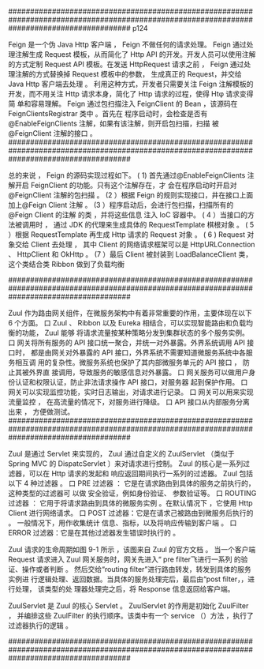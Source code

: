 ############################################################################################################################################
p124

Feign 是一个伪 Java Http 客户端 ， Feign 不做任何的请求处理。 Feign 通过处理注解生成
Request 模板，从而简化了 Http API 的开发。开发人员可以使用注解的方式定制 Request API
模板。在发送 HttpRequest 请求之前 ， Feign 通过处理注解的方式替换掉 Request 模板中的参数，
生成真正的 Request，并交给 Java Http 客户端去处理 。 利用这种方式，开发者只需要关注 Feign
注解模板的开发，而不用关注 Http 请求本身，简化了 Http 请求的过程，使得 Htφ 请求变得简
单和容易理解。
Feign 通过包扫描注入 FeignClient 的 Bean ，该源码在 FeignClientsRegistrar 类中 。首先在
程序启动时，会检查是否有@EnableFeignClients 注解，如果有该注解，则开启包扫描，扫描
被@FeignClient 注解的接口 。
############################################################################################################################################

总的来说 ， Feign 的源码实现过程如下。
( 1) 首先通过@EnableFeignClients 注解开启 FeignClient 的功能。只有这个注解存在，才
会在程序启动时开启对@FeignClient 注解的包扫描 。
(2 ）根据 Feign 的规则实现接口，井在接口上面加上@Feign Client 注解 。
(3 ）程序启动后，会进行包扫描，扫描所有的@Feign Client 的注解 的类 ，并将这些信息
注入 IoC 容器中。
( 4 ）当接口的方法被调用时 ， 通过 JDK 的代理来生成具体的 RequestTemplate 棋根对象 。
( 5 ）根据 RequestTemplate 再生成 Http 请求的 Request 对象 。
( 6 ) Request 对象交给 Client 去处理 ， 其中 Client 的网络请求框架可以是 HttpURLConnection 、
HttpClient 和 OkHttp 。
(7 ）最后 Client 被封装到 LoadBalanceClient 类，这个类结合类 Ribbon 做到了负载均衡 

############################################################################################################################################

Zuul 作为路由网关组件，在微服务架构中有着非常重要的作用，主要体现在以下 6 个方面。
口  Zuul 、 Ribbon 以及 Eureka 相结合，可以实现智能路由和负载均衡的功能， Zuul 能够
将请求流量按某种策略分发到集群状态的多个服务实例。
口 网关将所有服务的 API 接口统一聚合，并统一对外暴露。外界系统调用 API 接口时，
都是由网关对外暴露的 API 接口，外界系统不需要知道微服务系统中各服务相互调
用的复杂性。微服务系统也保护了其内部微服务单元的 API 接口 ， 防止其被外界直
接调用，导致服务的敏感信息对外暴露。
口 网关服务可以做用户身份认证和权限认证，防止非法请求操作 API 接口，对服务器
起到保护作用。
口 网关可以实现监控功能，实时日志输出，对请求进行记录。
口 网关可以用来实现流量监控 ， 在高流量的情况下，对服务进行降级。
口 API 接口从内部服务分离出来 ， 方便做测试。
############################################################################################################################################

Zuul 是通过 Servlet 来实现的， Zuul 通过自定义的 ZuulServlet （类似于 Spring MVC 的
DispatcServlet 〕来对请求进行控制。 Zuul 的核心是一系列过滤器，可以在 Http 请求的发起和
响应返回期间执行一系列的过滤器。 Zuul 包括以下 4 种过滤器 。
口 PRE 过滤器 ： 它是在请求路由到具体的服务之前执行的，这种类型的过滤器可 以做
安全验证，例如身份验证、 参数验证等。
口 ROUTING 过滤器 ： 它用于将请求路由到具体的微服务实例 。在默认情况下 ，它使用
Http Client 进行网络请求。
口 POST 过滤器：它是在请求己被路由到微服务后执行的 。 一般情况下，用作收集统计
信息、指标，以及将响应传输到客户端 。
口 ERROR 过滤器：它是在其他过滤器发生错误时执行的 。

Zuul 请求的生命周期如图 9-1 所示 ，该图来自 Zuul 的官方文档 。
当一个客户端 Request 请求进入 Zuul 网关服务时，网关先进入“ pre filter飞进行一系列
的验证、操作或者判断 。 然后交给“routing filter”进行路由转发，转发到具体的服务实例进
行逻辑处理、返回数据。当具体的服务处理完后，最后由“post filter，，进行处理， 该类型的处
理器处理完之后，将 Response 信息返回给客户端。

ZuulServlet 是 Zuul 的核心 Servlet 。 ZuulServlet 的作用是初始化 ZuulFilter ， 并编排这些
ZuulFilter 的执行顺序。该类中有一个 service （）方法 ，执行了过滤器执行的逻辑 。

############################################################################################################################################

